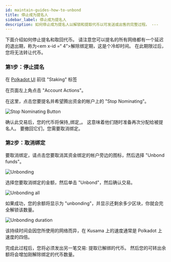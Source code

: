 ```yaml
---
id: maintain-guides-how-to-unbond
title: 停止成为提名人
sidebar_label: 停止成为提名人
description: 如何停止成为提名人以解锁和提取代币以可发送或出售的完整过程。 ---
---
```


下面介绍如何停止提名和取回代币。 请注意您可以提名的所有网络都有一个延迟的退出期，称为<em x-id =“ 4”>解除绑定期</em>，这是个冷却时间。 在此期限过后，您将无法转让代币。

### 第1步：停止提名

在 [Polkadot UI](https://polkadot.js.org/apps) 前往 "Staking" 标签

在页面左上角点击 "Account Actions"。

在这里，点击您要提名并希望腾出资金的帐户上的 "Stop Nominating"。

![Stop Nominating Button](/img/NPoS/unbond1.png)

确认此交易后，您的代币将保持_绑定_。 这意味着他们随时准备再次分配给被提名人。 要撤回它们，您需要取消绑定。

### 第2步：取消绑定

要取消绑定，请点击您要取消其资金绑定的帐户旁边的图标，然后选择 "Unbond funds"。

![Unbonding](/img/NPoS/unbond2.png)

选择您要取消绑定的金额，然后单击 "Unbond"，然后确认交易。

![Unbonding all](/img/NPoS/unbond3.png)

如果成功，您的余额将显示为 "unbonding"，并显示还剩余多少区块，你就会完全解锁该数量。

![Unbonding duration](/img/NPoS/unbond4.png)

该持续时间会因您所使用的网络而异，在 Kusama 上的速度通常是 Polkadot 上速度的四倍。

完成此过程后，您将必须发出另一笔交易: 提取已解绑的代币。 然后您的可转出余额将会增加刚解除绑定的代币数量。
